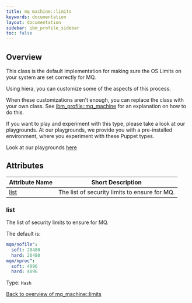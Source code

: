```yaml
---
title: mq machine::limits
keywords: documentation
layout: documentation
sidebar: ibm_profile_sidebar
toc: false
---
```

## Overview

This class is the default implementation for making sure the OS Limits on your system are set correctly for MQ.

Using hiera, you can customize some of the aspects of this process.

When these customizations aren't enough, you can replace the class with your own class. See [ibm_profile::mq_machine](./mq_machine.html) for an explanation on how to do this.





If you want to play and experiment with this type, please take a look at our playgrounds. At our playgrounds, 
we provide you with a pre-installed environment, where you experiment with these Puppet types.

Look at our playgrounds [here](/playgrounds#mq)

## Attributes



Attribute Name                   | Short Description                             |
-------------------------------- | --------------------------------------------- |
[list](#mq_machine::limits_list) | The list of security limits to ensure for MQ. |




### list<a name='mq_machine::limits_list'>

The list of security limits to ensure for MQ.

The default is:

```yaml
mqm/nofile":
  soft: 20480
  hard: 20480
mqm/nproc":
  soft: 4096
  hard: 4096
```


Type: `Hash`


[Back to overview of mq_machine::limits](#attributes)
